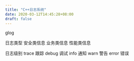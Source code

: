 ```yaml
---
title: "C++日志系统"
date: 2020-03-12T14:45:28+08:00
draft: false
---
```


glog

日志类型
安全类信息
业务类信息
性能类信息




日志级别
trace 跟踪
debug 调试
info 通知
warn 警告
error 错误
